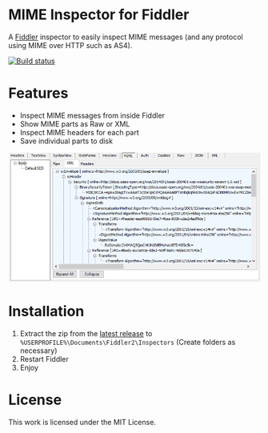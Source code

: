 # MIME Inspector for Fiddler
A [Fiddler](http://www.telerik.com/fiddler) inspector to easily inspect MIME messages (and any protocol using MIME over HTTP such as AS4). 

[![Build status](https://ci.appveyor.com/api/projects/status/akbgh9yscevv1vdr?svg=true)](https://ci.appveyor.com/project/samneirinck/mimeinspector)

# Features
- Inspect MIME messages from inside Fiddler
- Show MIME parts as Raw or XML
- Inspect MIME headers for each part
- Save individual parts to disk

![Screenshot](img/screenshot.png "A request view")

# Installation
1. Extract the zip from the [latest release](https://github.com/samneirinck/MimeInspector/releases) to `%USERPROFILE%\Documents\Fiddler2\Inspectors` (Create folders as necessary)
2. Restart Fiddler
3. Enjoy

# License
This work is licensed under the MIT License.